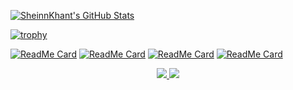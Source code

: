 [![SheinnKhant's GitHub Stats](https://github-readme-stats.vercel.app/api?username=0xsheinn&show_icons=true&theme=tokyonight&hide=contribs,prs&show_icons=true)](https://github.com/0xsheinn)

[![trophy](https://github-profile-trophy.vercel.app/?username=sk4xx&theme=onedark)](https://github.com/0xsheinn)

<p alighn="center">
  
[![ReadMe Card](https://github-readme-stats.vercel.app/api/pin/?username=0xsheinn&repo=web_development)](https://github.com/0xsheinn/web_development)
[![ReadMe Card](https://github-readme-stats.vercel.app/api/pin/?username=0xsheinn&repo=gitfinder)](https://github.com/0xsheinn/gitfinder)
[![ReadMe Card](https://github-readme-stats.vercel.app/api/pin/?username=0xsheinn&repo=HTB_Invite_Code_Generator)](https://github.com/0xsheinn/HTB_Invite_Code_Generator)
[![ReadMe Card](https://github-readme-stats.vercel.app/api/pin/?username=0xsheinn&repo=oscp-practice)](https://github.com/0xsheinn/oscp-practice)

</p>
<p align="center">
  <a href="https://www.instagram.com/sheinnkhant/">
    <img src="https://img.shields.io/badge/Instagram_-black?style=social&logo=instagram&url=https:%2f%2fwww.instagram.com%2fsheinnkhant%2f"/>
  </a>
  <a href="https://medium.com/@infosec-sk">
    <img src="https://img.shields.io/badge/Medium_-black?style=social&logo=medium&url=&url=https:%2f%2fmedium.com%2f@infosec-sk">
  </a>
</p>
